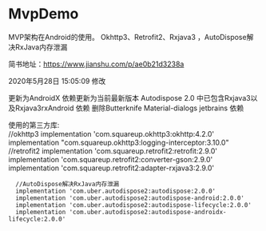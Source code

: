 # MvpDemo  
MVP架构在Android的使用。
Okhttp3、Retrofit2、Rxjava3 ，AutoDispose解决RxJava内存泄漏

简书地址：https://www.jianshu.com/p/ae0b21d3238a  


2020年5月28日 15:05:09 修改

更新为AndroidX
依赖更新为当前最新版本
Autodispose 2.0 中已包含Rxjava3以及Rxjava3rxAndroid 依赖
删除Butterknife Material-dialogs  jetbrains 依赖


使用的第三方库:  
    //okhttp3
      implementation 'com.squareup.okhttp3:okhttp:4.2.0'
      implementation "com.squareup.okhttp3:logging-interceptor:3.10.0"
      //retrofit2
      implementation 'com.squareup.retrofit2:retrofit:2.9.0'
      implementation 'com.squareup.retrofit2:converter-gson:2.9.0'
      implementation 'com.squareup.retrofit2:adapter-rxjava3:2.9.0'

      //AutoDispose解决RxJava内存泄漏
      implementation 'com.uber.autodispose2:autodispose:2.0.0'
      implementation 'com.uber.autodispose2:autodispose-android:2.0.0'
      implementation 'com.uber.autodispose2:autodispose-lifecycle:2.0.0'
      implementation 'com.uber.autodispose2:autodispose-androidx-lifecycle:2.0.0'

